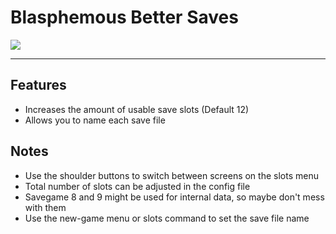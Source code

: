 # Blasphemous Better Saves

<img src="https://img.shields.io/github/downloads/BrandenEK/Blasphemous.BetterSaves/total?color=6495ED&style=for-the-badge">

---

## Features
- Increases the amount of usable save slots (Default 12)
- Allows you to name each save file

## Notes
- Use the shoulder buttons to switch between screens on the slots menu
- Total number of slots can be adjusted in the config file
- Savegame 8 and 9 might be used for internal data, so maybe don't mess with them
- Use the new-game menu or slots command to set the save file name
